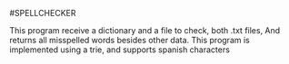 #SPELLCHECKER

This program receive a dictionary and a file to check, both .txt files,
And returns all misspelled words besides other data.
This program is implemented using a trie, and supports spanish characters
